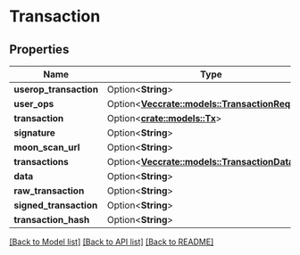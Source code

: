 # Transaction

## Properties

Name | Type | Description | Notes
------------ | ------------- | ------------- | -------------
**userop_transaction** | Option<**String**> |  | [optional]
**user_ops** | Option<[**Vec<crate::models::TransactionRequest>**](TransactionRequest.md)> |  | [optional]
**transaction** | Option<[**crate::models::Tx**](Tx.md)> |  | [optional]
**signature** | Option<**String**> |  | [optional]
**moon_scan_url** | Option<**String**> |  | [optional]
**transactions** | Option<[**Vec<crate::models::TransactionData>**](TransactionData.md)> |  | [optional]
**data** | Option<**String**> |  | [optional]
**raw_transaction** | Option<**String**> |  | [optional]
**signed_transaction** | Option<**String**> |  | [optional]
**transaction_hash** | Option<**String**> |  | [optional]

[[Back to Model list]](../README.md#documentation-for-models) [[Back to API list]](../README.md#documentation-for-api-endpoints) [[Back to README]](../README.md)


